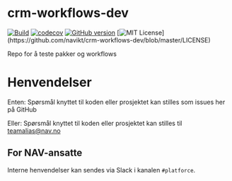 # crm-workflows-dev

[![Build](https://github.com/navikt/crm-workflows-dev/workflows/%5BPUSH%5D%20Create%20Package/badge.svg)](https://github.com/navikt/crm-workflows-dev/actions?query=workflow%3Acreate)
[![codecov](https://codecov.io/gh/navikt/crm-workflows-dev/branch/master/graph/badge.svg?token=FEVX0W9V6L)](undefined)
[![GitHub version](https://badgen.net/github/release/navikt/crm-workflows-dev/stable)](https://github.com/navikt/crm-workflows-dev)
[![MIT License](https://img.shields.io/apm/l/atomic-design-ui.svg?)](https://github.com/navikt/crm-workflows-dev/blob/master/LICENSE)

Repo for å teste pakker og workflows

# Henvendelser

Enten:
Spørsmål knyttet til koden eller prosjektet kan stilles som issues her på GitHub

Eller:
Spørsmål knyttet til koden eller prosjektet kan stilles til teamalias@nav.no

## For NAV-ansatte

Interne henvendelser kan sendes via Slack i kanalen `#platforce`.
